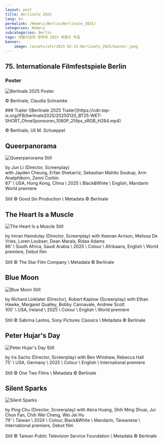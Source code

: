 ```yaml
---
layout: post
title: Berlinale 2025
lang: ko
permalink: /Home\s/Berlin/Berlinale_2025/
categories: Home\s
subcategories: Berlin 
tags: 베를리날레 영화제 2025 베를린 독일
banner:
    image: /assets/att/2025-02-23-Berlinale_2025/banner.jpeg
---
```

## 75. Internationale Filmfestspiele Berlin
### Poster
![Berlinale 2025 Poster](https://www.berlinale.de/media/bilder/2025/illustration/241216_plakat-fu%CC%88r-web_rgb_rz_rahmen_RWD_512.png)
<p class="caption">
© Berlinale, Claudia Schramke
</p>
### Trailer
![Berlinale 2025 Trailer](https://cdn.top-ix.org/IFB/berlinale2025/20250120_BT25-WET-SHORT_OhneSponsoren_1080P_25fps_sRGB_H264.mp4)
<p class="caption">
© Berlinale, Uli M. Schueppel
</p>


## Queerpanorama
![Queerpanorama Still](https://www.berlinale.de/media/filmstills/2025/panorama-2025/202508567_1_RWD_1780.jpg)
<p class="caption">
by Jun Li (Director, Screenplay)<br>
with Jayden Cheung, Erfan Shekarriz, Sebastian Mahito Soukup, Arm Anatphikorn, Zenni Corbin<br>
87' \ USA, Hong Kong, China \ 2025 \ Black&White \ English, Mandarin<Br>
World premiere<br><br>
Still © Good Sin Production \ Metadata © Berlinale
</p>

## The Heart Is a Muscle
![The Heart Is a Muscle Still](https://www.berlinale.de/media/filmstills/2025/panorama-2025/202507156_1_RWD_1780.jpg)
<p class="caption">
by Imran Hamdulay (Director, Screenplay) with Keenan Arrison, Melissa De Vries, Loren Loubser, Dean Marais, Ridaa Adams<br>
86' \ South Africa, Saudi Arabia \ 2025 \ Colour \ Afrikaans, English \ World premiere, Debut film<br><br>
Still © The Star Film Company \ Metadata © Berlinale
</p>

## Blue Moon
![Blue Moon Still](https://www.berlinale.de/media/filmstills/2025/wettbewerb-2025/202505649_1_RWD_1780.jpg)
<p class="caption">
by Richard Linklater (Director), Robert Kaplow (Screenplay) with Ethan Hawke, Margaret Qualley, Bobby Cannavale, Andrew Scott<br>
100' \ USA, Ireland \ 2025 \ Colour \ English \ World premiere<br><br>
Still © Sabrina Lantos, Sony Pictures Classics \ Metadata © Berlinale
</p>

## Peter Hujar's Day
![Peter Hujar's Day Still](https://www.berlinale.de/media/filmstills/2025/panorama-2025/202503715_1_RWD_1780.jpg)
<p class="caption">
by Ira Sachs (Director, Screenplay) with Ben Whishaw, Rebecca Hall<br>
75' \ USA, Germany \ 2025 \ Colour \ English \ International premiere<br><br>
Still © One Two Films \ Metadata © Berlinale
</p>

## Silent Sparks
![Silent Sparks](https://www.berlinale.de/media/filmstills/2025/panorama-2025/202503208_1_RWD_1780.jpg)
<p class="caption">
by Ping Chu (Director, Screenplay) with Akira Huang, Shih Ming Shuai, Jui Chun Fan, Chih Wei Cheng, Wei Jei Hu<br>
79' \ Taiwan \ 2024 \ Colour, Black&White \ Mandarin, Taiwanese \ International premiere, Debut film<br><br>
Still © Taiwan Public Television Service Foundation \ Metadata © Berlinale
</p>
